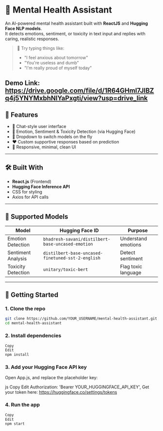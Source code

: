 # 🧘 Mental Health Assistant

An AI-powered mental health assistant built with **ReactJS** and **Hugging Face NLP models**.  
It detects emotions, sentiment, or toxicity in text input and replies with caring, realistic responses.

> 🧠 Try typing things like:
> - "I feel anxious about tomorrow"
> - "You're useless and dumb"
> - "I'm really proud of myself today"

Demo Link: https://drive.google.com/file/d/1R64GHml7JIBZq4j5YNYMxbhNlYaPxgti/view?usp=drive_link
---

## 🌟 Features

- 💬 Chat-style user interface
- 🧠 Emotion, Sentiment & Toxicity Detection (via Hugging Face)
- 🔄 Dropdown to switch models on the fly
- ❤️ Custom supportive responses based on prediction
- 📱 Responsive, minimal, clean UI

---

## 🛠️ Built With

- **React.js** (Frontend)
- **Hugging Face Inference API**
- CSS for styling
- Axios for API calls

---

## 🤖 Supported Models

| Model                | Hugging Face ID                                      | Purpose               |
|---------------------|-------------------------------------------------------|------------------------|
| Emotion Detection   | `bhadresh-savani/distilbert-base-uncased-emotion`     | Understand emotions    |
| Sentiment Analysis  | `distilbert-base-uncased-finetuned-sst-2-english`     | Detect sentiment       |
| Toxicity Detection  | `unitary/toxic-bert`                                   | Flag toxic language    |

---

## 🚀 Getting Started

### 1. Clone the repo

``` bash
git clone https://github.com/YOUR_USERNAME/mental-health-assistant.git
cd mental-health-assistant
``` 
### 2. Install dependencies
```bash
Copy
Edit
npm install
```
### 3. Add your Hugging Face API key
Open App.js, and replace the placeholder key:

js
Copy
Edit
Authorization: 'Bearer YOUR_HUGGINGFACE_API_KEY',
Get your token here: https://huggingface.co/settings/tokens

### 4. Run the app
```bash
Copy
Edit
npm start
```
